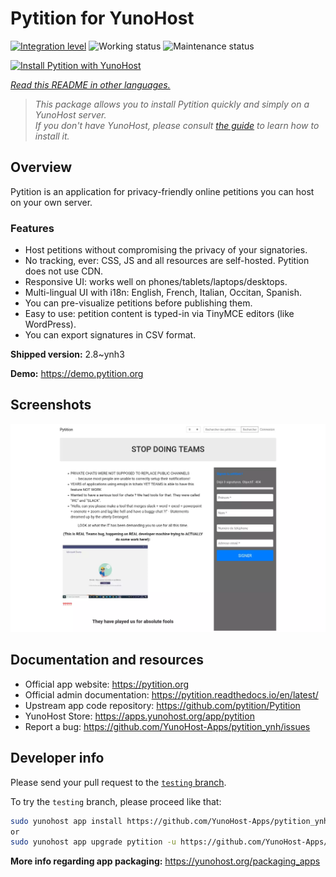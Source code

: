 <!--
N.B.: This README was automatically generated by <https://github.com/YunoHost/apps/tree/master/tools/readme_generator>
It shall NOT be edited by hand.
-->

# Pytition for YunoHost

[![Integration level](https://dash.yunohost.org/integration/pytition.svg)](https://dash.yunohost.org/appci/app/pytition) ![Working status](https://ci-apps.yunohost.org/ci/badges/pytition.status.svg) ![Maintenance status](https://ci-apps.yunohost.org/ci/badges/pytition.maintain.svg)

[![Install Pytition with YunoHost](https://install-app.yunohost.org/install-with-yunohost.svg)](https://install-app.yunohost.org/?app=pytition)

*[Read this README in other languages.](./ALL_README.md)*

> *This package allows you to install Pytition quickly and simply on a YunoHost server.*  
> *If you don't have YunoHost, please consult [the guide](https://yunohost.org/install) to learn how to install it.*

## Overview

Pytition is an application for privacy-friendly online petitions you can host on your own server.

### Features

- Host petitions without compromising the privacy of your signatories.
- No tracking, ever: CSS, JS and all resources are self-hosted. Pytition does not use CDN.
- Responsive UI: works well on phones/tablets/laptops/desktops.
- Multi-lingual UI with i18n: English, French, Italian, Occitan, Spanish.
- You can pre-visualize petitions before publishing them.
- Easy to use: petition content is typed-in via TinyMCE editors (like WordPress).
- You can export signatures in CSV format.


**Shipped version:** 2.8~ynh3

**Demo:** <https://demo.pytition.org>

## Screenshots

![Screenshot of Pytition](./doc/screenshots/stop_doing_teams.webp)

## Documentation and resources

- Official app website: <https://pytition.org>
- Official admin documentation: <https://pytition.readthedocs.io/en/latest/>
- Upstream app code repository: <https://github.com/pytition/Pytition>
- YunoHost Store: <https://apps.yunohost.org/app/pytition>
- Report a bug: <https://github.com/YunoHost-Apps/pytition_ynh/issues>

## Developer info

Please send your pull request to the [`testing` branch](https://github.com/YunoHost-Apps/pytition_ynh/tree/testing).

To try the `testing` branch, please proceed like that:

```bash
sudo yunohost app install https://github.com/YunoHost-Apps/pytition_ynh/tree/testing --debug
or
sudo yunohost app upgrade pytition -u https://github.com/YunoHost-Apps/pytition_ynh/tree/testing --debug
```

**More info regarding app packaging:** <https://yunohost.org/packaging_apps>
